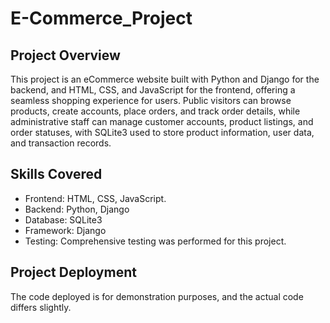 # E-Commerce_Project

## Project Overview
This project is an eCommerce website built with Python and Django for the backend, and HTML, CSS, and JavaScript for the frontend, offering a seamless shopping experience for users. Public visitors can browse products, create accounts, place orders, and track order details, while administrative staff can manage customer accounts, product listings, and order statuses, with SQLite3 used to store product information, user data, and transaction records.

## Skills Covered

- Frontend: HTML, CSS, JavaScript.
- Backend: Python, Django
- Database: SQLite3
- Framework: Django
- Testing: Comprehensive testing was performed for this project.
## Project Deployment

The code deployed is for demonstration purposes, and the actual code differs slightly.
